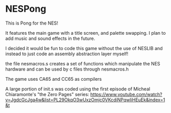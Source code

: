 # NESPong

This is Pong for the NES!

It features the main game with a title screen, and palette swapping. I plan to add music and sound effects in the future.

I decided it would be fun to code this game without the use of NESLIB and instead to just code an assembly abstraction layer myself!

the file nesmacros.s creates a set of functions which manipulate the NES hardware and can be used by c files through nesmacros.h

The game uses CA65 and CC65 as compilers

A large portion of init.s was coded using the first episode of Micheal Chiaramonte's "the Zero Pages" series: 
https://www.youtube.com/watch?v=JgdcGcJga4w&list=PL29OkqO3wUxzOmjc0VKcdiNPqwliHEuEk&index=1&t
